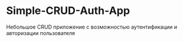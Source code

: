 # Simple-CRUD-Auth-App
Небольшое CRUD приложение с возможностью аутентификации и авторизации пользователя
